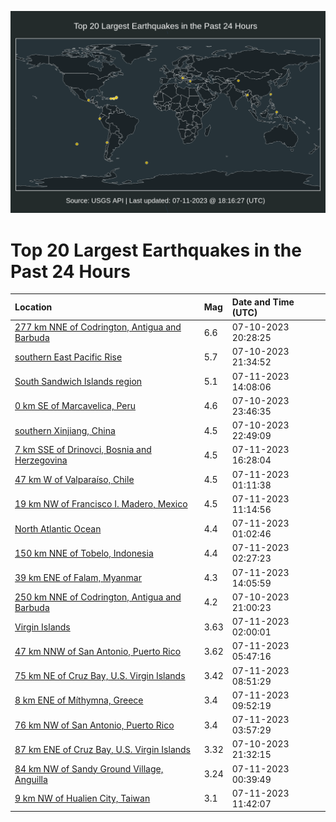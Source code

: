 ![Map](./map.png)

# Top 20 Largest Earthquakes in the Past 24 Hours

| Location | Mag | Date and Time (UTC) |
|:---|:---|:---|
| [277 km NNE of Codrington, Antigua and Barbuda](https://earthquake.usgs.gov/earthquakes/eventpage/us7000keq3) | 6.6 | 07-10-2023 20:28:25 |
| [southern East Pacific Rise](https://earthquake.usgs.gov/earthquakes/eventpage/us7000kequ) | 5.7 | 07-10-2023 21:34:52 |
| [South Sandwich Islands region](https://earthquake.usgs.gov/earthquakes/eventpage/us7000kevb) | 5.1 | 07-11-2023 14:08:06 |
| [0 km SE of Marcavelica, Peru](https://earthquake.usgs.gov/earthquakes/eventpage/us7000kerd) | 4.6 | 07-10-2023 23:46:35 |
| [southern Xinjiang, China](https://earthquake.usgs.gov/earthquakes/eventpage/us7000ker8) | 4.5 | 07-10-2023 22:49:09 |
| [7 km SSE of Drinovci, Bosnia and Herzegovina](https://earthquake.usgs.gov/earthquakes/eventpage/us7000kewy) | 4.5 | 07-11-2023 16:28:04 |
| [47 km W of Valparaíso, Chile](https://earthquake.usgs.gov/earthquakes/eventpage/us7000kers) | 4.5 | 07-11-2023 01:11:38 |
| [19 km NW of Francisco I. Madero, Mexico](https://earthquake.usgs.gov/earthquakes/eventpage/us7000keuc) | 4.5 | 07-11-2023 11:14:56 |
| [North Atlantic Ocean](https://earthquake.usgs.gov/earthquakes/eventpage/us7000kerm) | 4.4 | 07-11-2023 01:02:46 |
| [150 km NNE of Tobelo, Indonesia](https://earthquake.usgs.gov/earthquakes/eventpage/us7000kesa) | 4.4 | 07-11-2023 02:27:23 |
| [39 km ENE of Falam, Myanmar](https://earthquake.usgs.gov/earthquakes/eventpage/us7000keva) | 4.3 | 07-11-2023 14:05:59 |
| [250 km NNE of Codrington, Antigua and Barbuda](https://earthquake.usgs.gov/earthquakes/eventpage/us7000keqe) | 4.2 | 07-10-2023 21:00:23 |
| [Virgin Islands](https://earthquake.usgs.gov/earthquakes/eventpage/pr2023192000) | 3.63 | 07-11-2023 02:00:01 |
| [47 km NNW of San Antonio, Puerto Rico](https://earthquake.usgs.gov/earthquakes/eventpage/pr2023192001) | 3.62 | 07-11-2023 05:47:16 |
| [75 km NE of Cruz Bay, U.S. Virgin Islands](https://earthquake.usgs.gov/earthquakes/eventpage/pr71417373) | 3.42 | 07-11-2023 08:51:29 |
| [8 km ENE of Míthymna, Greece](https://earthquake.usgs.gov/earthquakes/eventpage/us7000ketw) | 3.4 | 07-11-2023 09:52:19 |
| [76 km NW of San Antonio, Puerto Rico](https://earthquake.usgs.gov/earthquakes/eventpage/pr71417328) | 3.4 | 07-11-2023 03:57:29 |
| [87 km ENE of Cruz Bay, U.S. Virgin Islands](https://earthquake.usgs.gov/earthquakes/eventpage/pr71417243) | 3.32 | 07-10-2023 21:32:15 |
| [84 km NW of Sandy Ground Village, Anguilla](https://earthquake.usgs.gov/earthquakes/eventpage/pr71417263) | 3.24 | 07-11-2023 00:39:49 |
| [9 km NW of Hualien City, Taiwan](https://earthquake.usgs.gov/earthquakes/eventpage/us7000keun) | 3.1 | 07-11-2023 11:42:07 |
